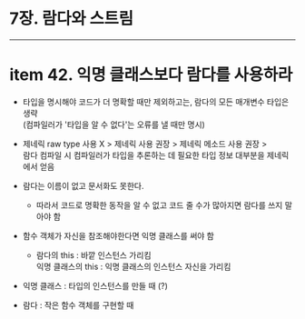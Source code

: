 # 7장. 람다와 스트림 

***

# item 42. 익명 클래스보다 람다를 사용하라 
- 타입을 명시해야 코드가 더 명확할 때만 제외하고는, 람다의 모든 매개변수 타입은 생략 
<br /> (컴파일러가 '타입을 알 수 없다'는 오류를 낼 때만 명시)  

- 제네릭 raw type 사용 X > 제네릭 사용 권장 > 제네릭 메소드 사용 권장 > 
<br /> 람다 컴파일 시 컴파일러가 타입을 추론하는 데 필요한 타입 정보 대부분을 제네릭에서 얻음 
- 람다는 이름이 없고 문서화도 못한다. 
  - 따라서 코드로 명확한 동작을 알 수 없고 코드 줄 수가 많아지면 람다를 쓰지 말아야 함 
- 함수 객체가 자신을 참조해야한다면 익명 클래스를 써야 함
  - 람다의 this : 바깥 인스턴스 가리킴 <br />
    익명 클래스의 this : 익명 클래스의 인스턴스 자신을 가리킴

- 익명 클래스 : 타입의 인스턴스를 만들 때 (?)
- 람다 : 작은 함수 객체를 구현할 때 